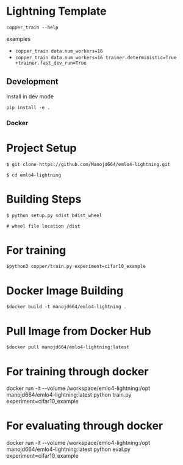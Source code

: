 # Lightning Template

```
copper_train --help
```

examples

- `copper_train data.num_workers=16`
- `copper_train data.num_workers=16 trainer.deterministic=True +trainer.fast_dev_run=True`

## Development

Install in dev mode

```
pip install -e .
```

### Docker

# Project Setup
    $ git clone https://github.com/Manojd664/emlo4-lightning.git

    $ cd emlo4-lightning

# Building Steps

    $ python setup.py sdist bdist_wheel
    
    # wheel file location /dist

# For training

    $python3 copper/train.py experiment=cifar10_example

# Docker Image Building
    $docker build -t manojd664/emlo4-lightning .
# Pull Image from Docker Hub
    $docker pull manojd664/emlo4-lightning:latest

# For training through docker
docker run -it --volume /workspace/emlo4-lightning:/opt manojd664/emlo4-lightning:latest python train.py experiment=cifar10_example


# For evaluating through docker
docker run -it --volume /workspace/emlo4-lightning:/opt manojd664/emlo4-lightning:latest python eval.py experiment=cifar10_example
